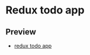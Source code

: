 # Redux todo app

## Preview

- [redux todo app](https://drive.google.com/file/d/1LG3AI7iy8Ao962W4lbleNtjADq2CBfI5/view?usp=sharing)